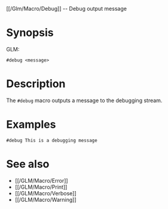 [[/Glm/Macro/Debug]] -- Debug output message

# Synopsis

GLM:

~~~
#debug <message>
~~~

# Description

The `#debug` macro outputs a message to the debugging stream.

# Examples

~~~
#debug This is a debugging message
~~~

# See also
* [[/GLM/Macro/Error]]
* [[/GLM/Macro/Print]]
* [[/GLM/Macro/Verbose]]
* [[/GLM/Macro/Warning]]

